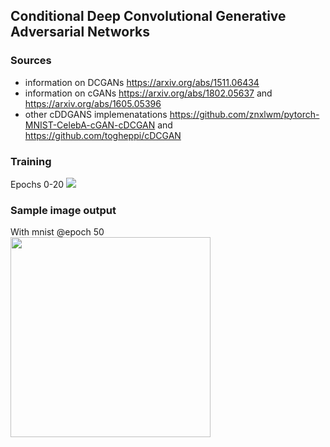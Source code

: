 ## Conditional Deep Convolutional Generative Adversarial Networks
### Sources
* information on DCGANs https://arxiv.org/abs/1511.06434 <br/>
* information on cGANs https://arxiv.org/abs/1802.05637 and https://arxiv.org/abs/1605.05396 <br/>
* other cDDGANS implemenatations https://github.com/znxlwm/pytorch-MNIST-CelebA-cGAN-cDCGAN and https://github.com/togheppi/cDCGAN 
### Training 
Epochs 0-20
<img src="https://github.com/DanielLongo/cGANs/blob/master/generated_images/0-20.gif"/>
### Sample image output
With mnist
@epoch 50 <br />
<img height=320 width=320 src="https://github.com/DanielLongo/cGANs/blob/master/generated_images/test-49-23400.png"/>
